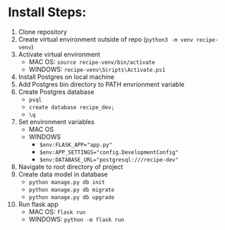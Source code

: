 # Install Steps:

1. Clone repository
2. Create virtual environment outside of repo (```python3 -m venv recipe-venv```)
3. Activate virtual environment
    * MAC OS: ```source recipe-venv/bin/activate```
    * WINDOWS: ```recipe-venv\Scripts\Activate.ps1```
4. Install Postgres on local machine
5. Add Postgres bin directory to PATH envrionment variable
6. Create Postgres database
    * ```psql```
    * ```create database recipe_dev;```
    * ```\q```
7. Set environment variables
    * MAC OS
    * WINDOWS
        * ```$env:FLASK_APP="app.py"```
        * ```$env:APP_SETTINGS="config.DevelopmentConfig"```
        * ```$env:DATABASE_URL="postgresql:///recipe-dev"```
8. Navigate to root directory of project
9. Create data model in database
    * ```python manage.py db init```
    * ```python manage.py db migrate```
    * ```python manage.py db upgrade```
10. Run flask app
    * MAC OS: ```flask run```
    * WINDOWS: ```python -m flask run```


